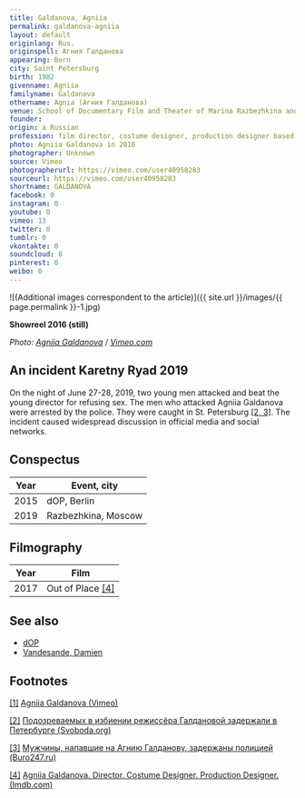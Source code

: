 ```yaml
---
title: Galdanova, Agniia
permalink: galdanova-agniia
layout: default
originlang: Rus.
originspell: Агния Галданова
appearing: Born
city: Saint Petersburg
birth: 1982
givenname: Agniia
familyname: Galdanova
othername: Agnia (Агния Галданова)
venue: School of Documentary Film and Theater of Marina Razbezhkina and Mikhail Ugarov
founder:
origin: a Russian
profession: film director, costume designer, production designer based in Berlin and Moscow
photo: Agniia Galdanova in 2016
photographer: Unknown
source: Vimeo
photographerurl: https://vimeo.com/user40958283
sourceurl: https://vimeo.com/user40958283
shortname: GALDANOVA
facebook: 0
instagram: 0
youtube: 0
vimeo: 13
twitter: 0
tumblr: 0
vkontakte: 0
soundcloud: 0
pinterest: 0
weibo: 0
---
```


![(Additional images correspondent to the article)]({{ site.url }}/images/{{ page.permalink }}-1.jpg)

**Showreel 2016 (still)**

*Photo: [Agniia Galdanova](https://vimeo.com/187537564) / [Vimeo.com](https://vimeo.com/187537564)*

## An incident Karetny Ryad 2019

On the night of June 27-28, 2019, two young men attacked and beat the young director for refusing sex. The men who attacked Agniia Galdanova were arrested by the police. They were caught in St. Petersburg <span id="a2">[\[2, 3\]](#f2)</span>. The incident caused widespread discussion in official media and social networks.

## Сonspectus

|Year|Event, city|
|-|-|
|2015|dOP, Berlin|
|2019|Razbezhkina, Moscow|

## Filmography

|Year|Film|
|-|-|
|2017|Out of Place <span id="a4">[\[4\]](#f4)</span>|

## See also

+ [dOP](dop)
+ [Vandesande, Damien](vandesande-damien)

## Footnotes

[[1]](#a1) <span id="f1"></span> [Agniia Galdanova (Vimeo)](https://vimeo.com/187537564)

[[2]](#a2) <span id="f2"></span> [Подозреваемых в избиении режиссёра Галдановой задержали в Петербурге (Svoboda.org)](https://www.svoboda.org/a/30035204.html)

[[3]](#a2) <span id="f2"></span> [Мужчины, напавшие на Агнию Галданову, задержаны полицией (Buro247.ru)](https://www.buro247.ru/news/lifestyle/3-jul-2019-agniya-galdanova-moscow.html)

[[4]](#a4) <span id="f4"></span> [Agniia Galdanova. Director. Costume Designer. Production Designer.  (Imdb.com)](https://www.imdb.com/name/nm8979390/)
